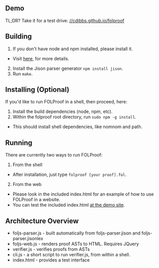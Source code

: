 ## Demo
TL;DR? Take it for a test drive: [//cdibbs.github.io/folproof](//cdibbs.github.io/folproof)

## Building
1. If you don't have node and npm installed, please install it.
 * Visit [here](https://github.com/joyent/node/wiki/Installing-Node.js-via-package-manager), for more details.
2. Install the Jison parser generator `npm install jison`.
3. Run `make`.

## Installing (Optional)
If you'd like to run FOLProof in a shell, then proceed, here:

1. Install the build dependencies (node, npm, etc).
2. Within the folproof root directory, run `sudo npm -g install`.
 * This should install shell dependencies, like nomnom and path.

## Running
There are currently two ways to run FOLProof:
1. From the shell
 * After installation, just type `folproof [your proof].fol`.
2. From the web
 * Please look in the included index.html for an example of how to use FOLProof in a website.
 * You can test the included index.html [at the demo site](//cdibbs.github.io/folproof).

## Architecture Overview
* foljs-parser.js - built automatically from foljs-parser.jison and foljs-parser.jisonlex
* foljs-web.js - renders proof ASTs to HTML. Requires JQuery
* verifier.js - verifies proofs from ASTs
* cli.js - a short script to run verifier.js, from within a shell.
* index.html - provides a test interface

